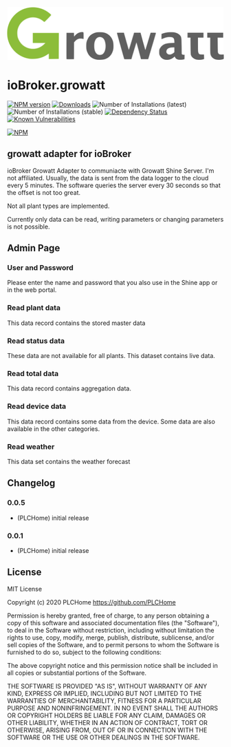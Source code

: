 ![Logo](admin/glogo.png)
# ioBroker.growatt

[![NPM version](http://img.shields.io/npm/v/ioBroker.growatt.svg)](https://www.npmjs.com/package/ioBroker.growatt)
[![Downloads](https://img.shields.io/npm/dm/ioBroker.growatt.svg)](https://www.npmjs.com/package/ioBroker.growatt)
![Number of Installations (latest)](http://iobroker.live/badges/growatt-installed.svg)
![Number of Installations (stable)](http://iobroker.live/badges/growatt-stable.svg)
[![Dependency Status](https://img.shields.io/david/PLCHome/ioBroker.growatt.svg)](https://david-dm.org/PLCHome/ioBroker.growatt)
[![Known Vulnerabilities](https://snyk.io/test/github/PLCHome/ioBroker.growatt/badge.svg)](https://snyk.io/test/github/PLCHome/ioBroker.growatt)

[![NPM](https://nodei.co/npm/ioBroker.growatt.png?downloads=true)](https://nodei.co/npm/ioBroker.growatt/)

## growatt adapter for ioBroker

ioBroker Growatt Adapter to communiacte with Growatt Shine Server.
I'm not affiliated.
Usually, the data is sent from the data logger to the cloud every 5 minutes.
The software queries the server every 30 seconds so that the offset is not too great.

Not all plant types are implemented.

Currently only data can be read, writing parameters or changing parameters is not possible.

## Admin Page

### User and Password
Please enter the name and password that you also use in the Shine app or in the web portal.

### Read plant data
This data record contains the stored master data

### Read status data
These data are not available for all plants. This dataset contains live data.

### Read total data
This data record contains aggregation data.

### Read device data
This data record contains some data from the device. Some data are also available in the other categories.

### Read weather
This data set contains the weather forecast




## Changelog

### 0.0.5
* (PLCHome) initial release

### 0.0.1
* (PLCHome) initial release





## License
MIT License

Copyright (c) 2020 PLCHome <https://github.com/PLCHome>

Permission is hereby granted, free of charge, to any person obtaining a copy
of this software and associated documentation files (the "Software"), to deal
in the Software without restriction, including without limitation the rights
to use, copy, modify, merge, publish, distribute, sublicense, and/or sell
copies of the Software, and to permit persons to whom the Software is
furnished to do so, subject to the following conditions:

The above copyright notice and this permission notice shall be included in all
copies or substantial portions of the Software.

THE SOFTWARE IS PROVIDED "AS IS", WITHOUT WARRANTY OF ANY KIND, EXPRESS OR
IMPLIED, INCLUDING BUT NOT LIMITED TO THE WARRANTIES OF MERCHANTABILITY,
FITNESS FOR A PARTICULAR PURPOSE AND NONINFRINGEMENT. IN NO EVENT SHALL THE
AUTHORS OR COPYRIGHT HOLDERS BE LIABLE FOR ANY CLAIM, DAMAGES OR OTHER
LIABILITY, WHETHER IN AN ACTION OF CONTRACT, TORT OR OTHERWISE, ARISING FROM,
OUT OF OR IN CONNECTION WITH THE SOFTWARE OR THE USE OR OTHER DEALINGS IN THE
SOFTWARE.